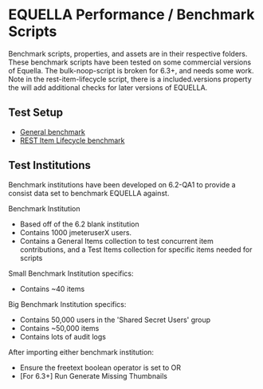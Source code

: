 # EQUELLA Performance / Benchmark Scripts

Benchmark scripts, properties, and assets are in their respective folders.  These benchmark scripts have been tested on some commercial versions of Equella.  The bulk-noop-script is broken for 6.3+, and needs some work.  Note in the rest-item-lifecycle script, there is a included.versions property the will add additional checks for later versions of EQUELLA.

## Test Setup
- [General benchmark](performance-benchmarks-general.md)
- [REST Item Lifecycle benchmark](performance-benchmarks-rest-item-lifecycle.md)

## Test Institutions
Benchmark institutions have been developed on 6.2-QA1 to provide a consist data set to benchmark EQUELLA against.

Benchmark Institution
* Based off of the 6.2 blank institution
* Contains 1000 jmeteruserX users.
* Contains a General Items collection to test concurrent item contributions, and a Test Items collection for specific items needed for scripts

Small Benchmark Institution specifics:
* Contains ~40 items

Big Benchmark Institution specifics:
* Contains 50,000 users in the 'Shared Secret Users' group
* Contains ~50,000 items
* Contains lots of audit logs

After importing either benchmark institution:
* Ensure the freetext boolean operator is set to OR
* [For 6.3+] Run Generate Missing Thumbnails


